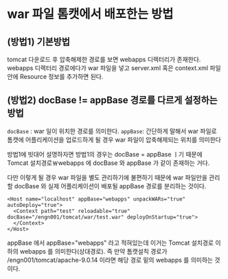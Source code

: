  # war 파일 톰캣에서 배포한는 방법

## (방법1) 기본방법
tomcat 다운로드 후 압축해제한 경로를 보면 webapps 디렉터리가 존재한다. webapps 디렉터리 경로에다가 war 파일을 넣고 server.xml 혹은 context.xml 파일 안에 Resource 정보를 추가하면 된다.

## (방법2) docBase != appBase 경로를 다르게 설정하는 방법

`docBase` : war 일이 위치한 경로를 의미한다. 
`appBase`: 간단하게 말해서 war 파일로 톰캣에 어플리케이션을 업로드하게 될 경우 war 파일이 압축해제되는 위치를 의미한다

방법1에 빗대어 설명하자면 방법1의 경우는 docBase = appBase ㅣ기 때문에 Tomcat 설치경로￦webapps 에 docBase 와 appBase  가 같이 존재하는 거다. 

다만 이렇게 될 경우 war 파일을 별도 관리하기에 불편하기 때문에 war 파일만을 관리할 docBase 와 실제 어플리케이션이 배포될 appBase 경로를 분리하는 것이다.


```
<Host name="localhost" appBase="webapps" unpackWARs="true" autoDeploy="true">
  <Context path="test" reloadable="true" docBase="/engn001/tomcat/war/test.war" deployOnStartup="true">
  </Context>
</Host>
```

appBase 에서 appBase="webapps" 라고 적혀있는데 이거는 Tomcat 설치경로 이하의 webapps 를 의미한다(상대경로).
즉 만약 톰캣설칙 경로가 /engn001/tomcat/apache-9.0.14 이라면 해당 경로 밑의 webapps 를 의미하는 것이다.
